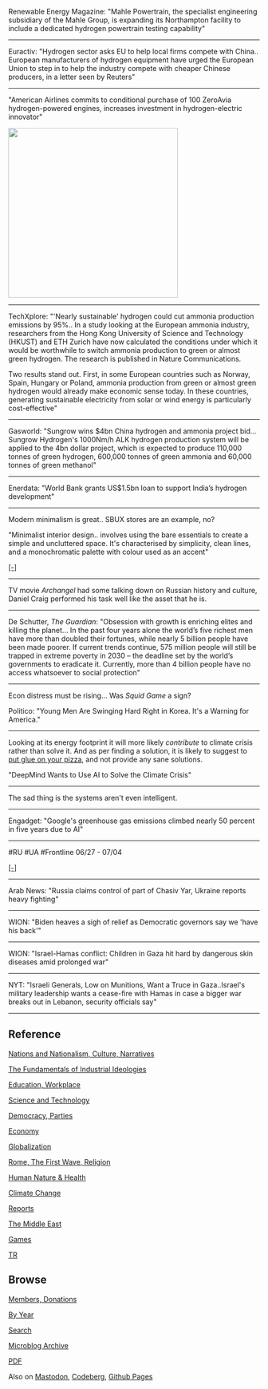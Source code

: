 
Renewable Energy Magazine: "Mahle Powertrain, the specialist
engineering subsidiary of the Mahle Group, is expanding its
Northampton facility to include a dedicated hydrogen powertrain
testing capability"

---

Euractiv: "Hydrogen sector asks EU to help local firms compete with
China.. European manufacturers of hydrogen equipment have urged the
European Union to step in to help the industry compete with cheaper
Chinese producers, in a letter seen by Reuters"

---

"American Airlines commits to conditional purchase of 100 ZeroAvia
hydrogen-powered engines, increases investment in hydrogen-electric
innovator"

<img width='340' src='https://s202.q4cdn.com/986123435/files/images/thumbs/062624-zero-avia-thumb.jpg'/>

---

TechXplore: "'Nearly sustainable' hydrogen could cut ammonia
production emissions by 95%.. In a study looking at the European
ammonia industry, researchers from the Hong Kong University of Science
and Technology (HKUST) and ETH Zurich have now calculated the
conditions under which it would be worthwhile to switch ammonia
production to green or almost green hydrogen. The research is
published in Nature Communications.

Two results stand out. First, in some European countries such as
Norway, Spain, Hungary or Poland, ammonia production from green or
almost green hydrogen would already make economic sense today. In
these countries, generating sustainable electricity from solar or wind
energy is particularly cost-effective"

---

Gasworld: "Sungrow wins $4bn China hydrogen and ammonia project
bid... Sungrow Hydrogen's 1000Nm/h ALK hydrogen production system will
be applied to the 4bn dollar project, which is expected to produce
110,000 tonnes of green hydrogen, 600,000 tonnes of green ammonia and
60,000 tonnes of green methanol"

---

Enerdata: "World Bank grants US$1.5bn loan to support India’s hydrogen
development"

---

Modern minimalism is great.. SBUX stores are an example, no?

"Minimalist interior design.. involves using the bare essentials to
create a simple and uncluttered space. It's characterised by
simplicity, clean lines, and a monochromatic palette with colour used
as an accent"

[[-]](https://media.tarkett-image.com/medium/IN_41020001_41020002_002.jpg)

---

TV movie *Archangel* had some talking down on Russian history and
culture, Daniel Craig performed his task well like the asset that he
is.

---

De Schutter, *The Guardian*: "Obsession with growth is enriching
elites and killing the planet... In the past four years alone the
world’s five richest men have more than doubled their fortunes, while
nearly 5 billion people have been made poorer. If current trends
continue, 575 million people will still be trapped in extreme poverty
in 2030 – the deadline set by the world’s governments to eradicate
it. Currently, more than 4 billion people have no access whatsoever to
social protection"

---

Econ distress must be rising... Was *Squid Game* a sign?

Politico: "Young Men Are Swinging Hard Right in Korea. It's a Warning for America."

---

Looking at its energy footprint it will more likely *contribute* to
climate crisis rather than solve it. And as per finding a solution, it
is likely to suggest to [put glue on your pizza](https://www.businessinsider.com/google-ai-glue-pizza-i-tried-it-2024-5),
and not provide any sane solutions.

"DeepMind Wants to Use AI to Solve the Climate Crisis"

---

The sad thing is the systems aren't even intelligent.

---

Engadget: "Google's greenhouse gas emissions climbed nearly 50 percent
in five years due to AI"

---

\#RU \#UA #Frontline 06/27 - 07/04

[[-]](mbl/2024/ukrdata/map25-ext.html)

---

Arab News: "Russia claims control of part of Chasiv Yar, Ukraine
reports heavy fighting"

---

WION: "Biden heaves a sigh of relief as Democratic governors say we
'have his back'"

---

WION: "Israel-Hamas conflict: Children in Gaza hit hard by dangerous
skin diseases amid prolonged war"

---

NYT: "Israeli Generals, Low on Munitions, Want a Truce in
Gaza..Israel's military leadership wants a cease-fire with Hamas in
case a bigger war breaks out in Lebanon, security officials say"

---

## Reference

[Nations and Nationalism, Culture, Narratives](0119/2013/02/nations-and-nationalism.html)

[The Fundamentals of Industrial Ideologies](0119/2011/04/fundamentals-of-industrial-ideologies.html)

[Education, Workplace](0119/2017/09/education-workplace.html)

[Science and Technology](0119/2018/09/science-technology.html)

[Democracy, Parties](0119/2016/11/democracy.html)

[Economy](2021/01/economy.html)

[Globalization](0119/2018/09/globalization.html)

[Rome, The First Wave, Religion](0119/2017/12/rome.html)

[Human Nature & Health](2020/07/human-nature.html)

[Climate Change](2022/01/climate.html)

[Reports](2021/01/reports.html)

[The Middle East](0119/2019/07/middleeast.html)

[Games](2024/06/games.html)

[TR](../tr/index.html)

## Browse

[Members, Donations](2022/08/members.html)

[By Year](years.html)

[Search](https://muratk5n.github.io/thirdwave/en/search.html)

[Microblog Archive](mbl/index.html)

[PDF](https://www.dropbox.com/scl/fi/8kl0sla1booo83zeb28dn/tw-all.pdf?rlkey=p9r319p8jbzak5du3dasju05y&st=28wknfsp&raw=1)

Also on 
[Mastodon](https://fosstodon.org/@muratk5n),
[Codeberg](https://muratk5n.codeberg.page/en/),
[Github Pages](https://muratk5n.github.io/thirdwave/en/)



